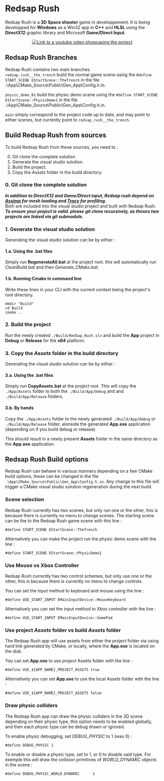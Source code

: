 # Redsap Rush
Redsap Rush is a **3D Space shooter** game in developpement.
It is being developped for **Windows** as a Win32 app in **C++** and **HLSL** using the **DirectX12** graphic library and Microsoft **Game/Direct Input**.

<div align="center"> 

  [![Link to a youtube video showcasing the project](https://img.youtube.com/vi/maSV1JOmacY/hqdefault.jpg)](https://www.youtube.com/watch?v=maSV1JOmacY)
</div>


## Redsap Rush Branches
Redsap Rush contains two main branches.  
```redsap_rush__the_trench``` build the normal game scene using the ```#define START_SCENE EStartScene::TheTrench``` in the file .\App\CMake_Source\Public\Gen_App\Config.h.in.

```physic_demo_01``` build the physic demo scene using the ```#define START_SCENE EStartScene::PhysicDemo1``` in the file .\App\CMake_Source\Public\Gen_App\Config.h.in.

```main``` simply correspond to the project code up to date, and may point to either scenes, but currently point to ```redsap_rush__the_trench```.


## Build Redsap Rush from sources
To build Redsap Rush from these sources, you need to : 

0. Git clone the complete solution.
1. Generate the visual studio solution.
2. Build the project.
3. Copy the _Assets_ folder in the build directory.

### 0. Git clone the complete solution
**_In addition to DirectX12 and Game/Direct input, Redsap rush depend on [Assimp](https://github.com/assimp/assimp) for mesh loading and [Tracy](https://github.com/wolfpld/tracy) for profiling._**\
 Both are included into the visual studio project and built with Redsap Rush. **_To ensure your project is valid. please git clone recursively, as theses two projects are linked via git submodule._**

### 1. Generate the visual studio solution
Generating the visual studio solution can be by either :
#### 1.a. Using the .bat files
Simply run **RegenerateAll.bat** at the project root. this will automatically run _CleanBuild.bat_ and then _Generate_CMake.bat_.

#### 1.b. Running Cmake in command line
Write these lines in your CLI with the current context being the project's root directory.
```
mkdir "Build"
cd Build
cmake ..
```

### 2. Build the project
Run the newly created ```./Build/RedSap_Rush.sln``` and build the **App** project in **Debug** or **Release** for the **x64** platform.

### 3. Copy the _Assets_ folder in the build directory
Generating the visual studio solution can be by either :

#### 3.a. Using the .bat files
Simply run **CopyAssets.bat** at the project root. This will copy the ```./App/Assets``` folder to both the ```./Build/App/Debug``` and  and ```./Build/App/Release``` folders.

#### 3.b. By hands
Copy the ```./App/Assets``` folder to the newly generated ```./Build/App/Debug``` or ```./Build/App/Release``` folder, alonside the generated **App.exe** application (depending on if you build debug or release).  

This should result in a newly present **Assets** folder in the same directory as the **App.exe** application.


## Redsap Rush Build options
Redsap Rush can behave in various manners depending on a few CMake build options, these can be changed in the file ```.\App\CMake_Source\Public\Gen_App\Config.h.in```. Any change to this file will trigger a CMake visual studio solution regeneration during the next build.

### Scene selection
Redsap Rush currently has two scenes, but only run one or the other, this is because there is currently no menu to change scenes.
The starting scene can be the to the Redsap Rush game scene with this line :
```
#define START_SCENE EStartScene::TheTrench
```
Alternatively you can make the project run the physic demo scene with the line :
```
#define START_SCENE EStartScene::PhysicDemo1
```

### Use Mouse vs Xbox Controller
Redsap Rush currently has two control schemes, but only use one or the other, this is because there is currently no menu to change controls.

You can set the input method to keyboard and mouse using the line :
```
#define USE_START_INPUT EMainInputDevice::MouseKeyboard
```

Alternatively you can set the input method to Xbox controller with the line :
```
#define USE_START_INPUT EMainInputDevice::GamePad
```

### Use project _Assets_ folder vs build _Assets_ folder
The Redsap Rush app will use assets from either the project folder via using hard link generated by CMake, or locally, where the **App.exe** is located on the disk.

You can set **App.exe** to use _project_ Assets folder with the line :
```
#define USE_${APP_NAME}_PROJECT_ASSETS true
```

Alternatively you can set **App.exe** to use the local Assets folder with the line :
```
#define USE_${APP_NAME}_PROJECT_ASSETS false
```

### Draw physic colliders
The Redsap Rush app can draw the physic colliders in the 3D scene depending on their physic type, this option needs to be enabled globally, and then each physic type can be debug drawn or ignored.

To enable physic debugging, set _DEBUG_PHYSIC_ to 1 (was 0) :
```
#define DEBUG_PHYSIC 1
```
To enable or disable a physic type, set to 1, or 0 to disable said type. For exemple this will draw the collision primitives of _WORLD_DYNAMIC_ objects in the scene : 

```
#define DEBUG_PHYSIC_WORLD_DYNAMIC 		1
```
